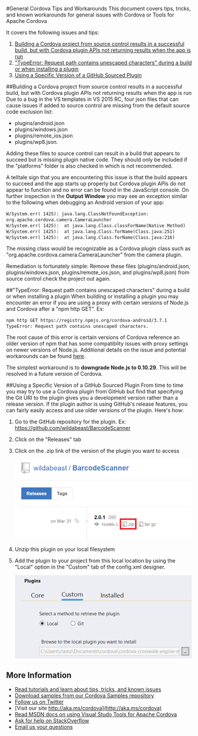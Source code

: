 #General Cordova Tips and Workarounds
This document covers tips, tricks, and known workarounds for general issues with Cordova or Tools for Apache Cordova

It covers the following issues and tips:

1. [Building a Cordova project from source control results in a successful build, but with Cordova plugin APIs not returning results when the app is run](#missingexclude)
1. ["TypeError: Request path contains unescaped characters" during a build or when installing a plugin](#cordovaproxy) 
1. [Using a Specific Version of a GitHub Sourced Plugin](#plugin-github) 

<a name="missingexclude"></a>
##Building a Cordova project from source control results in a successful build, but with Cordova plugin APIs not returning results when the app is run
Due to a bug in the VS templates in VS 2015 RC, four json files that can cause issues if added to source control are missing from the default source code exclusion list: 

- plugins/android.json
- plugins/windows.json
- plugins/remote_ios.json
- plugins/wp8.json. 

Adding these files to source control can result in a build that appears to succeed but is missing plugin native code. They should only be included if the "platforms" folder is also checked in which is not recommended. 

A telltale sign that you are encountering this issue is that the build appears to succeed and the app starts up properly but Cordova plugin APIs do not appear to function and no error can be found in the JavaScript console. On further inspection in the **Output Window** you may see an exception similar to the following when debugging an Android version of your app:

~~~~~~~~~~~~~~~~~~~~~~~~~~~~~~~~~~
W/System.err( 1425): java.lang.ClassNotFoundException: org.apache.cordova.camera.CameraLauncher
W/System.err( 1425):  at java.lang.Class.classForName(Native Method)
W/System.err( 1425):  at java.lang.Class.forName(Class.java:251)
W/System.err( 1425):  at java.lang.Class.forName(Class.java:216)
~~~~~~~~~~~~~~~~~~~~~~~~~~~~~~~~~~

The missing class would be recognizable as a Cordova plugin class such as "org.apache.cordova.camera.CameraLauncher" from the camera plugin.

Remediation is fortunately simple: Remove these files (plugins/android.json, plugins/windows.json, plugins/remote_ios.json, and plugins/wp8.json) from source control check the project out again.

<a name="cordovaproxy"></a>
##"TypeError: Request path contains unescaped characters" during a build or when installing a plugin
When building or installing a plugin you may encounter an error if you are using a proxy with certain versions of Node.js and Cordova after a "npm http GET". Ex:

~~~~~~~~~~~~~~~~~~~~~~~~~~~~~
npm http GET https://registry.npmjs.org/cordova-android/3.7.1
TypeError: Request path contains unescaped characters.
~~~~~~~~~~~~~~~~~~~~~~~~~~~~~

The root cause of this error is certain versions of Cordova reference an older version of npm that has some compatiblity issues with proxy settings on newer versions of Node.js. Additional details on the issue and potential workarounds can be found [here](https://github.com/driftyco/ionic-cli/issues/321).

The simplest workaround is to **downgrade Node.js to 0.10.29**. This will be resolved in a future version of Cordova.

<a name="plugin-github"></a>
##Using a Specific Version of a GitHub Sourced Plugin
From time to time you may try to use a Cordova plugin from GitHub but find that specifying the Git URI to the plugin gives you a development version rather than a release version. If the plugin author is using GitHub's release features, you can fairly easily access and use older versions of the plugin. Here's how:

1. Go to the GitHub repository for the plugin. Ex: https://github.com/wildabeast/BarcodeScanner

2. Click on the "Releases" tab

3. Click on the .zip link of the version of the plugin you want to access

	![Release Zip](<media/git-local-0.png>)

4. Unzip this plugin on your local filesystem

5. Add the plugin to your project from this local location by using the "Local" option in the "Custom" tab of the config.xml designer.

	![Custom Local Plugin](<media/git-local-1.png>)
	
## More Information
* [Read tutorials and learn about tips, tricks, and known issues](../../Readme.md)
* [Download samples from our Cordova Samples repository](http://github.com/Microsoft/cordova-samples)
* [Follow us on Twitter](https://twitter.com/VSCordovaTools)
* [Visit our site http://aka.ms/cordova](http://aka.ms/cordova)
* [Read MSDN docs on using Visual Studo Tools for Apache Cordova](http://go.microsoft.com/fwlink/?LinkID=533794)
* [Ask for help on StackOverflow](http://stackoverflow.com/questions/tagged/visual-studio-cordova)
* [Email us your questions](mailto:/vscordovatools@microsoft.com)

